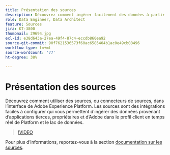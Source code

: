 ```yaml
---
title: Présentation des sources
description: Découvrez comment ingérer facilement des données à partir d’applications tierces, propriétaires et d’Adobe dans le profil client en temps réel de Platform et dans le lac de données.
role: Data Engineer, Data Architect
feature: Sources
jira: KT-3800
thumbnail: 29694.jpg
exl-id: e38d643a-27ea-49f4-87c4-eccdb860ea92
source-git-commit: 90f7621536573f60ac6585404b1ac0e49cb08496
workflow-type: tm+mt
source-wordcount: '77'
ht-degree: 38%

---
```


# Présentation des sources

Découvrez comment utiliser des sources, ou connecteurs de sources, dans l’interface de Adobe Experience Platform. Les sources sont des intégrations faciles à configurer qui vous permettent d’ingérer des données provenant d’applications tierces, propriétaires et d’Adobe dans le profil client en temps réel de Platform et le lac de données.

>[!VIDEO](https://video.tv.adobe.com/v/29694?quality=12&learn=on)

Pour plus d’informations, reportez-vous à la section [documentation sur les sources](https://experienceleague.adobe.com/docs/experience-platform/sources/home.html?lang=fr).

